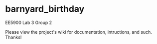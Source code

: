 # barnyard_birthday
EE5900 Lab 3 Group 2


Please view the project's wiki for documentation, intructions, and such.
Thanks!
